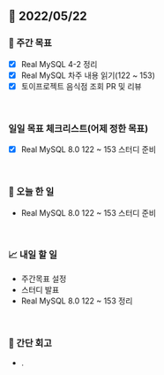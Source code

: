 ## 📅 2022/05/22


### 👏 주간 목표

- [x] Real MySQL 4-2 정리
- [x] Real MySQL 차주 내용 읽기(122 ~ 153)
- [x] 토이프로젝트 음식점 조회 PR 및 리뷰

<br/>

### 일일 목표 체크리스트(어제 정한 목표)

- [x] Real MySQL 8.0 122 ~ 153 스터디 준비

<br/>

### 💯 오늘 한 일

- Real MySQL 8.0 122 ~ 153 스터디 준비

<br/>

### 📈 내일 할 일

- 주간목표 설정
- 스터디 발표
- Real MySQL 8.0 122 ~ 153 정리

<br/>

### 🤔 간단 회고

- .




 




 








